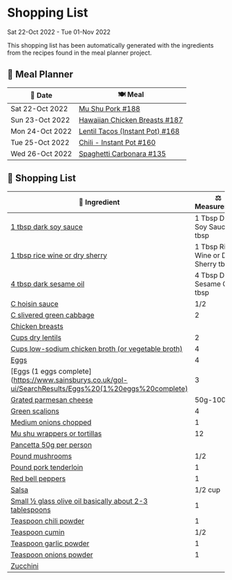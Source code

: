 # Shopping List

Sat 22-Oct 2022 - Tue 01-Nov 2022

This shopping list has been automatically generated with the ingredients from the recipes found in the meal planner project.

## 📅 Meal Planner

|📅 Date| 🍽️ Meal|
|----|----|
|Sat 22-Oct 2022|[Mu Shu Pork #188](https://github.com/bryanbr23/Recipes/issues/188)|
|Sun 23-Oct 2022|[Hawaiian Chicken Breasts #187](https://github.com/bryanbr23/Recipes/issues/187)|
|Mon 24-Oct 2022|[Lentil Tacos (Instant Pot) #168](https://github.com/bryanbr23/Recipes/issues/168)|
|Tue 25-Oct 2022|[Chili - Instant Pot #160](https://github.com/bryanbr23/Recipes/issues/160)|
|Wed 26-Oct 2022|[Spaghetti Carbonara #135](https://github.com/bryanbr23/Recipes/issues/135)|

## 🛒 Shopping List

| 🍌 Ingredient| ⚖️ Measurement|
|----------|-----------|
|[1 tbsp dark soy sauce](https://www.sainsburys.co.uk/gol-ui/SearchResults/1%20tbsp%20dark%20soy%20sauce)|1 Tbsp Dark Soy Sauce tbsp|
|[1 tbsp rice wine or dry sherry](https://www.sainsburys.co.uk/gol-ui/SearchResults/1%20tbsp%20rice%20wine%20or%20dry%20sherry)|1 Tbsp Rice Wine or Dry Sherry tbsp|
|[4 tbsp dark sesame oil](https://www.sainsburys.co.uk/gol-ui/SearchResults/4%20tbsp%20dark%20sesame%20oil)|4 Tbsp Dark Sesame Oil tbsp|
|[C hoisin sauce](https://www.sainsburys.co.uk/gol-ui/SearchResults/C%20hoisin%20sauce)|1/2|
|[C slivered green cabbage](https://www.sainsburys.co.uk/gol-ui/SearchResults/C%20slivered%20green%20cabbage)|2|
|[Chicken breasts](https://www.sainsburys.co.uk/gol-ui/SearchResults/Chicken%20breasts)||
|[Cups dry lentils](https://www.sainsburys.co.uk/gol-ui/SearchResults/Cups%20dry%20lentils)|2|
|[Cups low-sodium chicken broth (or vegetable broth)](https://www.sainsburys.co.uk/gol-ui/SearchResults/Cups%20low-sodium%20chicken%20broth%20(or%20vegetable%20broth))|4|
|[Eggs](https://www.sainsburys.co.uk/gol-ui/SearchResults/Eggs)|4|
|[Eggs (1 eggs complete](https://www.sainsburys.co.uk/gol-ui/SearchResults/Eggs%20(1%20eggs%20complete)|3|
|[Grated parmesan cheese](https://www.sainsburys.co.uk/gol-ui/SearchResults/Grated%20parmesan%20cheese)|50g-100g|
|[Green scalions](https://www.sainsburys.co.uk/gol-ui/SearchResults/Green%20scalions)|4|
|[Medium onions chopped](https://www.sainsburys.co.uk/gol-ui/SearchResults/Medium%20onions%20chopped)|1|
|[Mu shu wrappers or tortillas](https://www.sainsburys.co.uk/gol-ui/SearchResults/Mu%20shu%20wrappers%20or%20tortillas)|12|
|[Pancetta 50g per person](https://www.sainsburys.co.uk/gol-ui/SearchResults/Pancetta%2050g%20per%20person)||
|[Pound mushrooms](https://www.sainsburys.co.uk/gol-ui/SearchResults/Pound%20mushrooms)|1/2|
|[Pound pork tenderloin](https://www.sainsburys.co.uk/gol-ui/SearchResults/Pound%20pork%20tenderloin)|1|
|[Red bell peppers](https://www.sainsburys.co.uk/gol-ui/SearchResults/Red%20bell%20peppers)|1|
|[Salsa](https://www.sainsburys.co.uk/gol-ui/SearchResults/Salsa)|1/2 cup|
|[Small ½ glass olive oil basically about 2-3 tablespoons](https://www.sainsburys.co.uk/gol-ui/SearchResults/Small%20½%20glass%20olive%20oil%20basically%20about%202-3%20tablespoons)|1|
|[Teaspoon chili powder](https://www.sainsburys.co.uk/gol-ui/SearchResults/Teaspoon%20chili%20powder)|1|
|[Teaspoon cumin](https://www.sainsburys.co.uk/gol-ui/SearchResults/Teaspoon%20cumin)|1/2|
|[Teaspoon garlic powder](https://www.sainsburys.co.uk/gol-ui/SearchResults/Teaspoon%20garlic%20powder)|1|
|[Teaspoon onions powder](https://www.sainsburys.co.uk/gol-ui/SearchResults/Teaspoon%20onions%20powder)|1|
|[Zucchini](https://www.sainsburys.co.uk/gol-ui/SearchResults/Zucchini)||
